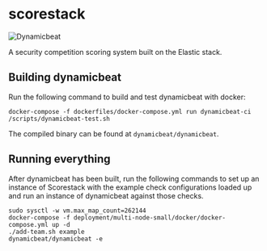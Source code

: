 # scorestack

![Dynamicbeat](https://github.com/s-newman/scorestack/workflows/Dynamicbeat/badge.svg)

A security competition scoring system built on the Elastic stack.

## Building dynamicbeat

Run the following command to build and test dynamicbeat with docker:

```shell
docker-compose -f dockerfiles/docker-compose.yml run dynamicbeat-ci /scripts/dynamicbeat-test.sh
```

The compiled binary can be found at `dynamicbeat/dynamicbeat`.

## Running everything

After dynamicbeat has been built, run the following commands to set up an
instance of Scorestack with the example check configurations loaded up and run
an instance of dynamicbeat against those checks.

```shell
sudo sysctl -w vm.max_map_count=262144
docker-compose -f deployment/multi-node-small/docker/docker-compose.yml up -d
./add-team.sh example
dynamicbeat/dynamicbeat -e
```
